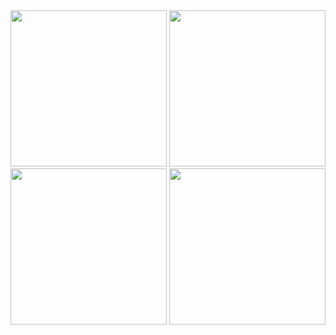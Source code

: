 <img src="https://github.com/vrundpadariya/DB_minear_flutter_app/assets/133338321/1ef0e8c5-764b-421c-b6f4-2e8c82c4a48d" width="250">
<img src="https://github.com/vrundpadariya/DB_minear_flutter_app/assets/133338321/cdaa9773-cdf2-440e-b600-924585a6039d" width="250">
<img src="https://github.com/vrundpadariya/DB_minear_flutter_app/assets/133338321/4203580a-2039-4122-be81-d099be88a4d6" width="250">
<img src="https://github.com/vrundpadariya/DB_minear_flutter_app/assets/133338321/8c29aed5-2256-4ee4-8a5e-3ccb325a34f8" width="250">

